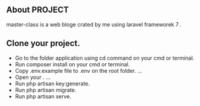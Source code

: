 
## About PROJECT 

master-class is a web bloge crated by me using laravel frameworek 7 .


## Clone your project.
- Go to the folder application using cd command on your cmd or terminal.
- Run composer install on your cmd or terminal.
- Copy .env.example file to .env on the root folder. ...
- Open your . ...
- Run php artisan key:generate.
- Run php artisan migrate.
- Run php artisan serve.